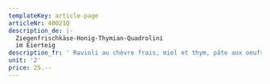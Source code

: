 ```yaml
---
templateKey: article-page
articleNr: 40021Q
description_de: |-
  Ziegenfrischkäse-Honig-Thymian-Quadrolini
  im Eierteig
description_fr: ' Ravioli au chèvre frais, miel et thym, pâte aux oeufs'
unit: '2'
price: 25.--
---
```


